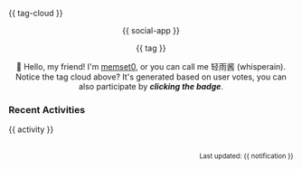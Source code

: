 {{ tag-cloud }}

<p align="center">
{{ social-app }}
</p>

<p align="center">
{{ tag }}
</p>

<p align="center">
👋 Hello, my friend! I'm <a href="https://memset0.cn/">memset0</a>, or you can call me 轻雨酱 (whisperain).<br>
Notice the tag cloud above? It's generated based on user votes, you can also participate by <strong><i>clicking the badge</i></strong>.
</p>

### Recent Activities

<table width="800px">
{{ activity }}
<!-- {{ github-stat }} -->
</table>

<p align="right"><sub>Last updated: {{ notification }}</sub></p>
